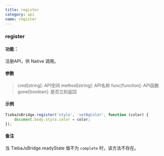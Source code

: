 ```yaml
---
title: register
category: api
name: register
---
```


### register

#### 功能：

注册API，供 Native 调用。

#### 参数

>cmd[string]: API空间
>method[string]: API名称
>func[function]: API函数
>gone[boolean]: 是否立刻返回

#### 示例

```javascript
TiebaJsBridge.register('style', 'setBgColor', function (color) {
    document.body.style.color = color;
});
```

#### 备注

当 TiebaJsBridge.readyState 值不为 `complete` 时，该方法不存在。